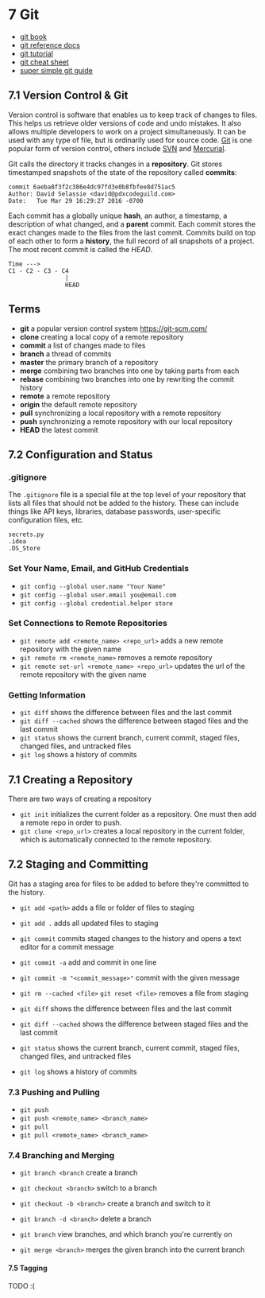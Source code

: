 
# 7 Git

- [git book](https://git-scm.com/book/en/v2)
- [git reference docs](https://git-scm.com/docs)
- [git tutorial](https://git-scm.com/docs/gittutorial/)
- [git cheat sheet](https://github.github.com/training-kit/downloads/github-git-cheat-sheet.pdf)
- [super simple git guide](https://rogerdudler.github.io/git-guide/)

## 7.1 Version Control & Git

Version control is software that enables us to keep track of changes to files. This helps us retrieve older versions of code and undo mistakes. It also allows multiple developers to work on a project simultaneously. It can be used with any type of file, but is ordinarily used for source code. [Git](https://git-scm.com/) is one popular form of version control, others include [SVN](https://subversion.apache.org/) and [Mercurial](https://www.mercurial-scm.org/).

Git calls the directory it tracks changes in a **repository**. Git stores timestamped snapshots of the state of the repository called **commits**:

    commit 6aeba8f3f2c386e4dc97fd3e0b8fbfee8d751ac5
    Author: David Selassie <david@pdxcodeguild.com>
    Date:   Tue Mar 29 16:29:27 2016 -0700

Each commit has a globally unique **hash**, an author, a timestamp, a description of what changed, and a **parent** commit. Each commit stores the exact changes made to the files from the last commit. Commits build on top of each other to form a **history**, the full record of all snapshots of a project. The most recent commit is called the *HEAD*.

    Time --->
    C1 - C2 - C3 - C4
                    |
                    HEAD




## Terms

- **git** a popular version control system https://git-scm.com/
- **clone** creating a local copy of a remote repository
- **commit** a list of changes made to files
- **branch** a thread of commits
- **master** the primary branch of a repository
- **merge** combining two branches into one by taking parts from each
- **rebase** combining two branches into one by rewriting the commit history
- **remote** a remote repository
- **origin** the default remote repository
- **pull** synchronizing a local repository with a remote repository
- **push** synchronizing a remote repository with our local repository
- **HEAD** the latest commit


## 7.2 Configuration and Status


### .gitignore

The `.gitignore` file is a special file at the top level of your repository that lists all files that should not be added to the history. These can include things like API keys, libraries, database passwords, user-specific configuration files, etc.

```
secrets.py
.idea
.DS_Store
```


### Set Your Name, Email, and GitHub Credentials

- `git config --global user.name "Your Name"`
- `git config --global user.email you@email.com`
- `git config --global credential.helper store`

### Set Connections to Remote Repositories

- `git remote add <remote_name> <repo_url>` adds a new remote repository with the given name
- `git remote rm <remote_name>` removes a remote repository
- `git remote set-url <remote_name> <repo_url>` updates the url of the remote repository with the given name


### Getting Information

- `git diff` shows the difference between files and the last commit
- `git diff --cached` shows the difference between staged files and the last commit
- `git status` shows the current branch, current commit, staged files, changed files, and untracked files
- `git log` shows a history of commits


## 7.1 Creating a Repository

There are two ways of creating a repository

- `git init` initializes the current folder as a repository. One must then add a remote repo in order to push.
- `git clone <repo_url>` creates a local repository in the current folder, which is automatically connected to the remote repository.


## 7.2 Staging and Committing

Git has a staging area for files to be added to before they're committed to the history.


- `git add <path>` adds a file or folder of files to staging
- `git add .` adds all updated files to staging
- `git commit` commits staged changes to the history and opens a text editor for a commit message
- `git commit -a` add and commit in one line
- `git commit -m "<commit_message>"` commit with the given message


- `git rm --cached <file>` `git reset <file>` removes a file from staging
- `git diff` shows the difference between files and the last commit
- `git diff --cached` shows the difference between staged files and the last commit
- `git status` shows the current branch, current commit, staged files, changed files, and untracked files
- `git log` shows a history of commits


### 7.3 Pushing and Pulling

- `git push`
- `git push <remote_name> <branch_name>`
- `git pull`
- `git pull <remote_name> <branch_name>`

### 7.4 Branching and Merging

- `git branch <branch` create a branch
- `git checkout <branch>` switch to a branch
- `git checkout -b <branch>` create a branch and switch to it
- `git branch -d <branch>` delete a branch
- `git branch` view branches, and which branch you're currently on

- `git merge <branch>` merges the given branch into the current branch


#### 7.5 Tagging
 
 TODO :(

